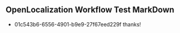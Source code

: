 ## OpenLocalization Workflow Test MarkDown
* 01c543b6-6556-4901-b9e9-27f67eed229f thanks!

<!--HONumber=Sep16_HO1-->


